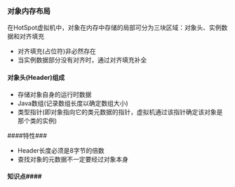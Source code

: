 ### 对象内存布局 ###
在HotSpot虚拟机中，对象在内存中存储的局部可分为三块区域：对象头、实例数据和对齐填充
* 对齐填充(占位符)非必然存在
* 当实例数据部分没有对齐时，通过对齐填充补全

#### 对象头(Header)组成 ####
+ 存储对象自身的运行时数据
+ Java数组(记录数组长度以确定数组大小)
+ 类型指针(即对象指向它的类元数据的指针，虚拟机通过该指针确定该对象是那个类的实例)

####特性###
* Header长度必须是8字节的倍数
* 查找对象的元数据不一定要经过对象本身

#### 知识点####